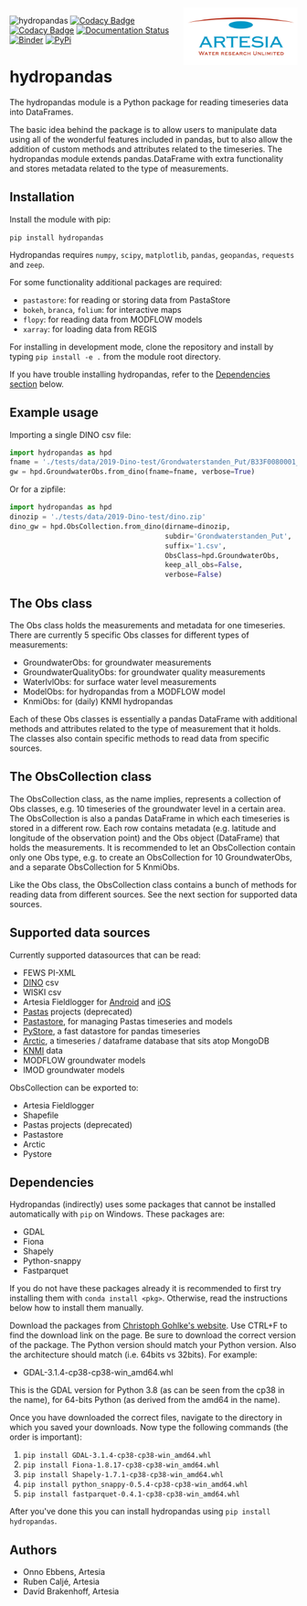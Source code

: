<img src="/docs/_static/Artesia_logo.jpg" alt="Artesia" width="200" align="right">

![hydropandas](https://github.com/ArtesiaWater/hydropandas/workflows/hydropandas/badge.svg)
[![Codacy Badge](https://app.codacy.com/project/badge/Grade/c1b99f474bdc49b0a47e00e4e9f66c2f)](https://www.codacy.com/gh/ArtesiaWater/hydropandas/dashboard?utm_source=github.com&utm_medium=referral&utm_content=ArtesiaWater/hydropandas&utm_campaign=Badge_Grade)
[![Codacy Badge](https://app.codacy.com/project/badge/Coverage/c1b99f474bdc49b0a47e00e4e9f66c2f)](https://www.codacy.com/gh/ArtesiaWater/hydropandas/dashboard?utm_source=github.com&utm_medium=referral&utm_content=ArtesiaWater/hydropandas&utm_campaign=Badge_Coverage)
[![Documentation Status](https://readthedocs.org/projects/hydropandas/badge/?version=latest)](https://hydropandas.readthedocs.io/en/latest/?badge=latest)
[![Binder](https://mybinder.org/badge_logo.svg)](https://mybinder.org/v2/gh/ArtesiaWater/hydropandas/master)
[![PyPi](https://img.shields.io/pypi/v/hydropandas.svg)](https://pypi.python.org/pypi/hydropandas)

# hydropandas

The hydropandas module is a Python package for reading timeseries data into 
DataFrames. 

The basic idea behind the package is to allow users to manipulate data using 
all of the wonderful features included in pandas, but to also allow the addition 
of custom methods and attributes related to the timeseries. The hydropandas 
module extends pandas.DataFrame with extra functionality and stores metadata 
related to the type of measurements.

## Installation

Install the module with pip:

`pip install hydropandas`

Hydropandas requires `numpy`, `scipy`, `matplotlib`, `pandas`, `geopandas`, 
`requests` and `zeep`. 

For some functionality additional packages are required:

-   `pastastore`: for reading or storing data from PastaStore
-   `bokeh`, `branca`, `folium`: for interactive maps
-   `flopy`: for reading data from MODFLOW models
-   `xarray`: for loading data from REGIS

For installing in development mode, clone the repository and install by
typing `pip install -e .` from the module root directory.

If you have trouble installing hydropandas, refer to the 
[Dependencies section](#dependencies) below.

## Example usage

Importing a single DINO csv file:

```python
import hydropandas as hpd
fname = './tests/data/2019-Dino-test/Grondwaterstanden_Put/B33F0080001_1.csv'
gw = hpd.GroundwaterObs.from_dino(fname=fname, verbose=True)
```

Or for a zipfile:

```python
import hydropandas as hpd
dinozip = './tests/data/2019-Dino-test/dino.zip'
dino_gw = hpd.ObsCollection.from_dino(dirname=dinozip,
                                      subdir='Grondwaterstanden_Put',
                                      suffix='1.csv',
                                      ObsClass=hpd.GroundwaterObs,
                                      keep_all_obs=False,
                                      verbose=False)
```

## The Obs class

The Obs class holds the measurements and metadata for one timeseries. There are 
currently 5 specific Obs classes for different types of measurements:

-   GroundwaterObs: for groundwater measurements
-   GroundwaterQualityObs: for groundwater quality measurements
-   WaterlvlObs: for surface water level measurements
-   ModelObs: for hydropandas from a MODFLOW model
-   KnmiObs: for (daily) KNMI hydropandas

Each of these Obs classes is essentially a pandas DataFrame with additional 
methods and attributes related to the type of measurement that it holds. 
The classes also contain specific methods to read data from specific sources.

## The ObsCollection class

The ObsCollection class, as the name implies, represents a collection of Obs 
classes, e.g. 10 timeseries of the groundwater level in a certain area. The 
ObsCollection is also a pandas DataFrame in which each timeseries is stored 
in a different row. Each row contains metadata (e.g. latitude and longitude 
of the observation point) and the Obs object (DataFrame) that holds the 
measurements. It is recommended to let an ObsCollection contain only one Obs 
type, e.g. to create an ObsCollection for 10 GroundwaterObs, and a separate 
ObsCollection for 5 KnmiObs.

Like the Obs class, the ObsCollection class contains a bunch of methods for 
reading data from different sources. See the next section for supported data 
sources.

## Supported data sources

Currently supported datasources that can be read:

-   FEWS PI-XML
-   [DINO](https://www.dinoloket.nl) csv
-   WISKI csv
-   Artesia Fieldlogger for [Android](https://play.google.com/store/apps/details?id=nl.artesia.fieldlogger&hl=en) and [iOS](https://apps.apple.com/nl/app/fieldlogger/id924565721)
-   [Pastas](https://github.com/pastas/pastas) projects (deprecated)
-   [Pastastore](https://github.com/pastas/pastastore), for managing Pastas timeseries and models
-   [PyStore](https://github.com/ranaroussi/pystore), a fast datastore for pandas timeseries
-   [Arctic](https://github.com/man-group/arctic), a timeseries / dataframe database that sits atop MongoDB
-   [KNMI](https://www.knmi.nl/kennis-en-datacentrum/achtergrond/data-ophalen-vanuit-een-script) data
-   MODFLOW groundwater models
-   IMOD groundwater models

ObsCollection can be exported to:

-   Artesia Fieldlogger
-   Shapefile
-   Pastas projects (deprecated)
-   Pastastore
-   Arctic
-   Pystore

## Dependencies

Hydropandas (indirectly) uses some packages that cannot be installed 
automatically with `pip` on Windows. These packages are:

-   GDAL
-   Fiona
-   Shapely
-   Python-snappy
-   Fastparquet

If you do not have these packages already it is recommended to first try 
installing them with `conda install <pkg>`. Otherwise, read the instructions 
below how to install them manually.

Download the packages from [Christoph Gohlke's website](https://www.lfd.uci.edu/~gohlke/pythonlibs). 
Use CTRL+F to find the download link on the page. Be sure to download the 
correct version of the package. The Python version should match your Python 
version. Also the architecture should match (i.e. 64bits vs 32bits). 
For example:

-   GDAL-3.1.4-cp38-cp38-win_amd64.whl

This is the GDAL version for Python 3.8 (as can be seen from the cp38 in the 
name), for 64-bits Python (as derived from the amd64 in the name).

Once you have downloaded the correct files, navigate to the directory in which 
you saved your downloads. Now type the following commands (the order is 
important):

1.  `pip install GDAL-3.1.4-cp38-cp38-win_amd64.whl`
2.  `pip install Fiona-1.8.17-cp38-cp38-win_amd64.whl`
3.  `pip install Shapely-1.7.1-cp38-cp38-win_amd64.whl`
4.  `pip install python_snappy-0.5.4-cp38-cp38-win_amd64.whl`
5.  `pip install fastparquet-0.4.1-cp38-cp38-win_amd64.whl`

After you've done this you can install hydropandas using 
`pip install hydropandas`.

## Authors

-   Onno Ebbens, Artesia
-   Ruben Caljé, Artesia
-   Davíd Brakenhoff, Artesia
